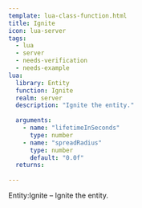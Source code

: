 ```yaml
---
template: lua-class-function.html
title: Ignite
icon: lua-server
tags:
  - lua
  - server
  - needs-verification
  - needs-example
lua:
  library: Entity
  function: Ignite
  realm: server
  description: "Ignite the entity."
  
  arguments:
    - name: "lifetimeInSeconds"
      type: number
    - name: "spreadRadius"
      type: number
      default: "0.0f"
  returns:
    
---
```


<div class="lua__search__keywords">
Entity:Ignite &#x2013; Ignite the entity.
</div>

